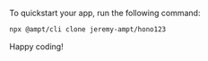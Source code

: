 To quickstart your app, run the following command: 

```bash
npx @ampt/cli clone jeremy-ampt/hono123
```

Happy coding!